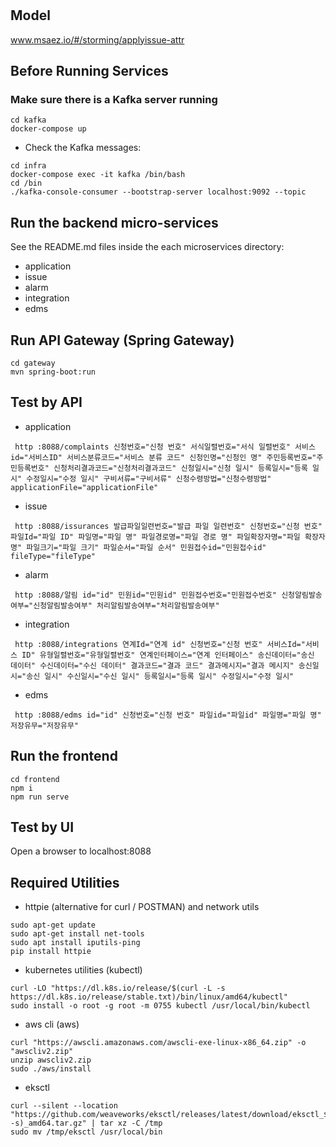 # 

## Model
www.msaez.io/#/storming/applyissue-attr

## Before Running Services
### Make sure there is a Kafka server running
```
cd kafka
docker-compose up
```
- Check the Kafka messages:
```
cd infra
docker-compose exec -it kafka /bin/bash
cd /bin
./kafka-console-consumer --bootstrap-server localhost:9092 --topic
```

## Run the backend micro-services
See the README.md files inside the each microservices directory:

- application
- issue
- alarm
- integration
- edms


## Run API Gateway (Spring Gateway)
```
cd gateway
mvn spring-boot:run
```

## Test by API
- application
```
 http :8088/complaints 신청번호="신청 번호" 서식일렬번호="서식 일렬번호" 서비스id="서비스ID" 서비스분류코드="서비스 분류 코드" 신청인명="신청인 명" 주민등록번호="주민등록번호" 신청처리결과코드="신청처리결과코드" 신청일시="신청 일시" 등록일시="등록 일시" 수정일시="수정 일시" 구비서류="구비서류" 신청수령방법="신청수령방법" applicationFile="applicationFile" 
```
- issue
```
 http :8088/issurances 발급파일일련번호="발급 파일 일련번호" 신청번호="신청 번호" 파일Id="파일 ID" 파일명="파일 명" 파일경로명="파일 경로 명" 파일확장자명="파일 확장자 명" 파일크기="파일 크기" 파일순서="파일 순서" 민원접수id="민원접수id" fileType="fileType" 
```
- alarm
```
 http :8088/알림 id="id" 민원id="민원id" 민원접수번호="민원접수번호" 신청알림발송여부="신청알림발송여부" 처리알림발송여부="처리알림발송여부" 
```
- integration
```
 http :8088/integrations 연계Id="연계 id" 신청번호="신청 번호" 서비스Id="서비스 ID" 유형일렬번호="유형일렬번호" 연계인터페이스="연계 인터페이스" 송신데이터="송신 데이터" 수신데이터="수신 데이터" 결과코드="결과 코드" 결과메시지="결과 메시지" 송신일시="송신 일시" 수신일시="수신 일시" 등록일시="등록 일시" 수정일시="수정 일시" 
```
- edms
```
 http :8088/edms id="id" 신청번호="신청 번호" 파일id="파일id" 파일명="파일 명" 저장유무="저장유무" 
```


## Run the frontend
```
cd frontend
npm i
npm run serve
```

## Test by UI
Open a browser to localhost:8088

## Required Utilities

- httpie (alternative for curl / POSTMAN) and network utils
```
sudo apt-get update
sudo apt-get install net-tools
sudo apt install iputils-ping
pip install httpie
```

- kubernetes utilities (kubectl)
```
curl -LO "https://dl.k8s.io/release/$(curl -L -s https://dl.k8s.io/release/stable.txt)/bin/linux/amd64/kubectl"
sudo install -o root -g root -m 0755 kubectl /usr/local/bin/kubectl
```

- aws cli (aws)
```
curl "https://awscli.amazonaws.com/awscli-exe-linux-x86_64.zip" -o "awscliv2.zip"
unzip awscliv2.zip
sudo ./aws/install
```

- eksctl 
```
curl --silent --location "https://github.com/weaveworks/eksctl/releases/latest/download/eksctl_$(uname -s)_amd64.tar.gz" | tar xz -C /tmp
sudo mv /tmp/eksctl /usr/local/bin
```

